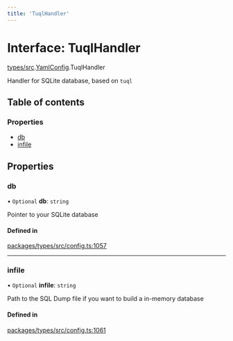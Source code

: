```yaml
---
title: 'TuqlHandler'
---
```


# Interface: TuqlHandler

[types/src](../modules/types_src).[YamlConfig](../modules/types_src.YamlConfig).TuqlHandler

Handler for SQLite database, based on `tuql`

## Table of contents

### Properties

- [db](types_src.YamlConfig.TuqlHandler#db)
- [infile](types_src.YamlConfig.TuqlHandler#infile)

## Properties

### db

• `Optional` **db**: `string`

Pointer to your SQLite database

#### Defined in

[packages/types/src/config.ts:1057](https://github.com/Urigo/graphql-mesh/blob/master/packages/types/src/config.ts#L1057)

___

### infile

• `Optional` **infile**: `string`

Path to the SQL Dump file if you want to build a in-memory database

#### Defined in

[packages/types/src/config.ts:1061](https://github.com/Urigo/graphql-mesh/blob/master/packages/types/src/config.ts#L1061)

